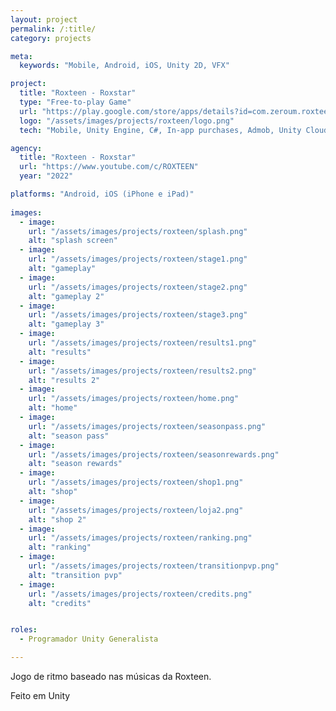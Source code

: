 ```yaml
---
layout: project
permalink: /:title/
category: projects

meta:
  keywords: "Mobile, Android, iOS, Unity 2D, VFX"

project:
  title: "Roxteen - Roxstar"
  type: "Free-to-play Game"
  url: "https://play.google.com/store/apps/details?id=com.zeroum.roxteenrockstar"
  logo: "/assets/images/projects/roxteen/logo.png"
  tech: "Mobile, Unity Engine, C#, In-app purchases, Admob, Unity Cloud Build, On-demand content delivery"

agency:
  title: "Roxteen - Roxstar"
  url: "https://www.youtube.com/c/ROXTEEN"
  year: "2022"

platforms: "Android, iOS (iPhone e iPad)"
  
images:
  - image:
    url: "/assets/images/projects/roxteen/splash.png"
    alt: "splash screen"
  - image:
    url: "/assets/images/projects/roxteen/stage1.png"
    alt: "gameplay"
  - image:
    url: "/assets/images/projects/roxteen/stage2.png"
    alt: "gameplay 2"
  - image:
    url: "/assets/images/projects/roxteen/stage3.png"
    alt: "gameplay 3"
  - image:
    url: "/assets/images/projects/roxteen/results1.png"
    alt: "results"
  - image:
    url: "/assets/images/projects/roxteen/results2.png"
    alt: "results 2"
  - image:
    url: "/assets/images/projects/roxteen/home.png"
    alt: "home"
  - image:
    url: "/assets/images/projects/roxteen/seasonpass.png"
    alt: "season pass"
  - image:
    url: "/assets/images/projects/roxteen/seasonrewards.png"
    alt: "season rewards"
  - image:
    url: "/assets/images/projects/roxteen/shop1.png"
    alt: "shop"
  - image:
    url: "/assets/images/projects/roxteen/loja2.png"
    alt: "shop 2"
  - image:
    url: "/assets/images/projects/roxteen/ranking.png"
    alt: "ranking"
  - image:
    url: "/assets/images/projects/roxteen/transitionpvp.png"
    alt: "transition pvp"
  - image:
    url: "/assets/images/projects/roxteen/credits.png"
    alt: "credits"


roles:
  - Programador Unity Generalista

---
```

<p>Jogo de ritmo baseado nas músicas da Roxteen.</p>
<p>Feito em Unity</p>